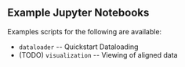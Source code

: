 ## Example Jupyter Notebooks

Examples scripts for the following are available:

* `dataloader` -- Quickstart Dataloading 
* (TODO) `visualization` -- Viewing of aligned data
